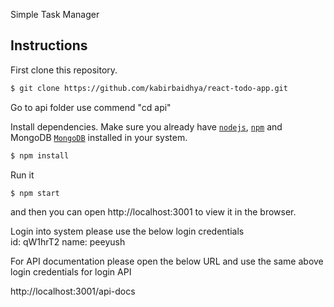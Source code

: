 Simple Task Manager


## Instructions

First clone this repository.
```bash
$ git clone https://github.com/kabirbaidhya/react-todo-app.git
```

Go to api folder use commend "cd api"

Install dependencies. Make sure you already have [`nodejs`](https://nodejs.org/en/), [`npm`](https://www.npmjs.com/) and MongoDB [`MongoDB`](https://www.mongodb.com/try/download/community) installed in your system.
```bash
$ npm install
```

Run it
```bash
$ npm start
```

and then you can open http://localhost:3001 to view it in the browser.<br/>

Login into system please use the below login credentials<br/>
id: qW1hrT2
name: peeyush

For API documentation please open the below URL and use the same above login credentials for login API<br/>

http://localhost:3001/api-docs
